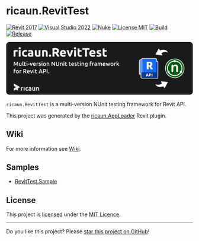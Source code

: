 # ricaun.RevitTest

[![Revit 2017](https://img.shields.io/badge/Revit-2017+-blue.svg)](https://github.com/ricaun-io/ricaun.RevitTest)
[![Visual Studio 2022](https://img.shields.io/badge/Visual%20Studio-2022-blue)](https://github.com/ricaun-io/ricaun.RevitTest)
[![Nuke](https://img.shields.io/badge/Nuke-Build-blue)](https://nuke.build/)
[![License MIT](https://img.shields.io/badge/License-MIT-blue.svg)](LICENSE)
[![Build](https://github.com/ricaun-io/ricaun.RevitTest/actions/workflows/Build.yml/badge.svg)](https://github.com/ricaun-io/ricaun.RevitTest/actions)
[![Release](https://img.shields.io/nuget/v/ricaun.RevitTest.TestAdapter?logo=nuget&label=release&color=blue)](https://www.nuget.org/packages/ricaun.RevitTest.TestAdapter)

[![ricaun.RevitTest](https://raw.githubusercontent.com/ricaun/test-assets/main/assets/ricaun.RevitTest.png)](https://github.com/ricaun-io/ricaun.RevitTest)

`ricaun.RevitTest` is a multi-version NUnit testing framework for Revit API.

This project was generated by the [ricaun.AppLoader](https://ricaun.com/AppLoader/) Revit plugin.

## Wiki

For more information see [Wiki](https://github.com/ricaun-io/ricaun.RevitTest/wiki).

## Samples

* [RevitTest.Sample](https://github.com/ricaun-io/RevitTest)

## License

This project is [licensed](LICENSE) under the [MIT Licence](https://en.wikipedia.org/wiki/MIT_License).

---

Do you like this project? Please [star this project on GitHub](https://github.com/ricaun-io/ricaun.RevitTest/stargazers)!